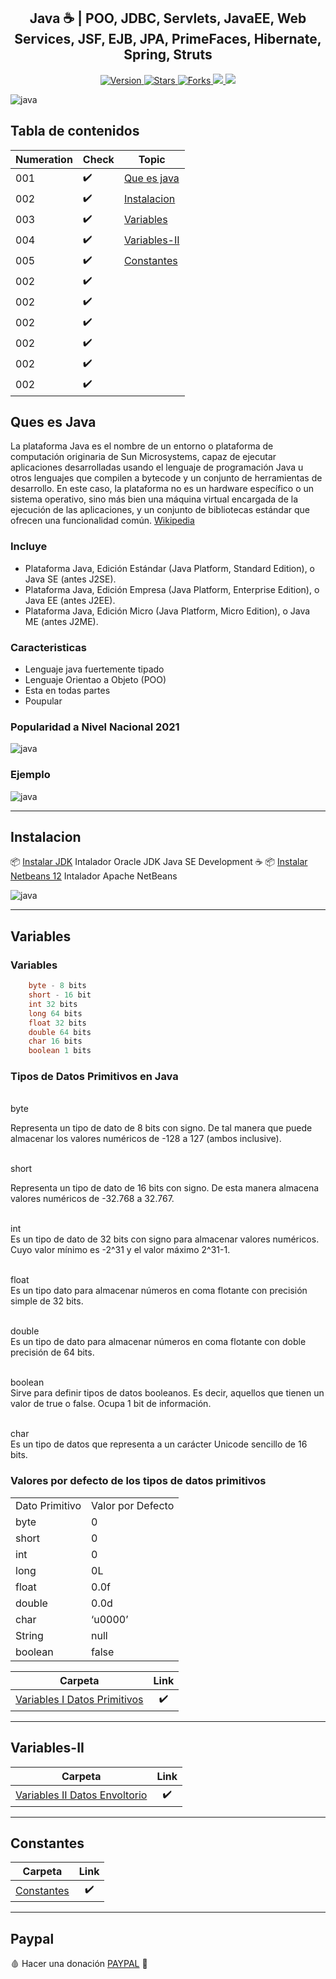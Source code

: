 <h2 align="center">  Java ☕ | POO, JDBC, Servlets, JavaEE, Web Services, JSF, EJB, JPA, PrimeFaces, Hibernate, Spring, Struts </h2>


<p align="center">
  
  <a href="https://github.com/BrianMarquez3/Learnig-Java/tags">
    <img src="https://img.shields.io/github/tag/BrianMarquez3/Learnig-Java.svg?label=version&style=flat" alt="Version">
  </a>
  <a href="https://github.com/BrianMarquez3/Learnig-Java/stargazers">
    <img src="https://img.shields.io/github/stars/BrianMarquez3/Learnig-Java.svg?style=flat" alt="Stars">
  </a>
  <a href="https://github.com/BrianMarquez3/Learnig-Java/network">
    <img src="https://img.shields.io/github/forks/BrianMarquez3/Learnig-Java.svg?style=flat" alt="Forks">
  </a>
  <a href="https://github.com/BrianMarquez3/Learnig-Java/network">
    <img src="https://img.shields.io/badge/coverage-80%25-yellowgreen">
  </a>
   </a>
   <a href="https://github.com/BrianMarquez3/Learnig-Java/network">
    <img src="https://img.shields.io/badge/Plataform-Windows-blue">
  </a>
  
  ![java](./images/mega.jpg)


## Tabla de contenidos

| Numeration   | Check  |Topic          |
| ------------ |--------|-------------- |
|  001   |✔️ | [Que es java](#Que-es-java)   |  
|  002   |✔️ | [Instalacion](#instalacion)  |
|  003   |✔️ | [Variables](#variables)  |  
|  004   |✔️ | [Variables-II](#Variables-II)  |  
|  005   |✔️ | [Constantes](#Constantes)  |  
|  002   |✔️ | [](#instalacion)  |  
|  002   |✔️ | [](#instalacion)  |  
|  002   |✔️ | [](#instalacion)  |  
|  002   |✔️ | [](#instalacion)  |  
|  002   |✔️ | [](#instalacion)  |    
|  002   |✔️ | [](#instalacion)  |  
## Ques es Java 

La plataforma Java es el nombre de un entorno o plataforma de computación originaria de Sun Microsystems, capaz de ejecutar aplicaciones desarrolladas usando el lenguaje de programación Java u otros lenguajes que compilen a bytecode y un conjunto de herramientas de desarrollo. En este caso, la plataforma no es un hardware específico o un sistema operativo, sino más bien una máquina virtual encargada de la ejecución de las aplicaciones, y un conjunto de bibliotecas estándar que ofrecen una funcionalidad común. [Wikipedia](https://es.wikipedia.org/wiki/Plataforma_Java)<br>

### Incluye

- Plataforma Java, Edición Estándar (Java Platform, Standard Edition), o Java SE (antes J2SE).
- Plataforma Java, Edición Empresa (Java Platform, Enterprise Edition), o Java EE (antes J2EE).
- Plataforma Java, Edición Micro (Java Platform, Micro Edition), o Java ME (antes J2ME).

### Caracteristicas

- Lenguaje java fuertemente tipado
- Lenguaje Orientao a Objeto (POO)
- Esta en todas partes
- Poupular

### Popularidad a Nivel Nacional 2021

  ![java](./images/popularidad.png)

### Ejemplo

  ![java](./images/ejemplo.png)

---
## Instalacion

📦 [Instalar JDK](https://www.oracle.com/java/technologies/javase-jdk11-downloads.html) Intalador Oracle JDK Java SE Development ☕
📦 [Instalar Netbeans 12](https://netbeans.org/) Intalador Apache NetBeans


 ![java](./images/Install.png)

---

## Variables

### Variables
   
```java
    byte - 8 bits
    short - 16 bit
    int 32 bits
    long 64 bits
    float 32 bits
    double 64 bits
    char 16 bits
    boolean 1 bits
```

###  Tipos de Datos Primitivos en Java   

<br>byte</br>

Representa un tipo de dato de 8 bits con signo. De tal manera que puede almacenar los valores numéricos de -128 a 127 (ambos inclusive).

<br>short</br>

Representa un tipo de dato de 16 bits con signo. De esta manera almacena valores numéricos de -32.768 a 32.767.

<br> int </br>
Es un tipo de dato de 32 bits con signo para almacenar valores numéricos. Cuyo valor mínimo es -2^31 y el valor máximo 2^31-1.

<br> float </br>
Es un tipo dato para almacenar números en coma flotante con precisión simple de 32 bits.

<br> double </br>
Es un tipo de dato para almacenar números en coma flotante con doble precisión de 64 bits.

<br> boolean </br>
Sirve para definir tipos de datos booleanos. Es decir, aquellos que tienen un valor de true o false. Ocupa 1 bit de información.

<br> char </br>
Es un tipo de datos que representa a un carácter Unicode sencillo de 16 bits.

### Valores por defecto de los tipos de datos primitivos

<table>

  <tr>
    <td>Dato Primitivo</td>
    <td>Valor por Defecto</td>
  </tr>

  <tr>
    <td>byte</td>
    <td>0</td>
  </tr>

   <tr>
    <td>short</td>
    <td>0</td>
  </tr>

  <tr>
    <td>int</td>
    <td>0</td>
  </tr>

   <tr>
    <td>long</td>
    <td>0L</td>
  </tr>

   <tr>
    <td>float</td>
    <td>0.0f</td>
  </tr>

  <tr>
    <td>double</td>
    <td>0.0d</td>
  </tr>

  <tr>
    <td>char</td>
    <td>‘u0000’</td>
  </tr>

  <tr>
    <td>String</td>
    <td>null</td>
  </tr>

   <tr>
    <td>boolean</td>
    <td>false</td>
  </tr>
  

  | Carpeta                    | Link |     
|----------------------------|:-----------:|
| [Variables I Datos Primitivos](https://github.com/BrianMarquez3/Learnig-Java/tree/main/variables)          |      ✔️     | 

---

## Variables-II

  | Carpeta                    | Link |     
|----------------------------|:-----------:|
| [Variables II Datos Envoltorio](https://github.com/BrianMarquez3/Learnig-Java/tree/main/variables_II_Datos_Envoltorio)          |      ✔️     | 

---

## Constantes

  | Carpeta                    | Link |     
|----------------------------|:-----------:|
| [Constantes](https://github.com/BrianMarquez3/Learnig-Java/tree/main/contantes)          |      ✔️     | 

---

## Paypal
🩸 Hacer una donación [PAYPAL](https://www.paypal.com/donate?hosted_button_id=98U3T62494H9Y) 🍵
